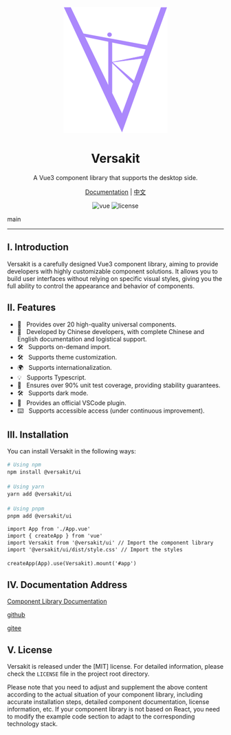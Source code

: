 <div align="center">
  <a href="/">
	<img src="./logo.svg"  />
  </a>
  <h1>Versakit</h1>
  <p>A Vue3 component library that supports the desktop side.</p>
  <p>
	<a href="">Documentation</a> | 
	<a href="./README.zh-CN.md">中文</a>
  </p>
  <p>
	<img src="https://img.shields.io/badge/vue-v3.2.0%2B-%23407fbc" alt="vue">
	<img src="https://img.shields.io/npm/l/@varlet/ui.svg" alt="license">
  </p>
</div>

main

---

## I. Introduction

Versakit is a carefully designed Vue3 component library, aiming to provide developers with highly customizable component solutions. It allows you to build user interfaces without relying on specific visual styles, giving you the full ability to control the appearance and behavior of components.

## II. Features

- 🚀 &nbsp; Provides over 20 high-quality universal components.
- 💪 &nbsp; Developed by Chinese developers, with complete Chinese and English documentation and logistical support.
- 🛠️ &nbsp; Supports on-demand import.
- 🛠️ &nbsp; Supports theme customization.
- 🌍 &nbsp; Supports internationalization.
- 💡 &nbsp; Supports Typescript.
- 💪 &nbsp; Ensures over 90% unit test coverage, providing stability guarantees.
- 🛠️ &nbsp; Supports dark mode.
- 🔧 &nbsp; Provides an official VSCode plugin.
- ⌨️ &nbsp; Supports accessible access (under continuous improvement).

## III. Installation

You can install Versakit in the following ways:

```bash
# Using npm
npm install @versakit/ui

# Using yarn
yarn add @versakit/ui

# Using pnpm
pnpm add @versakit/ui
```

```
import App from './App.vue'
import { createApp } from 'vue'
import Versakit from '@versakit/ui' // Import the component library
import '@versakit/ui/dist/style.css' // Import the styles

createApp(App).use(Versakit).mount('#app')
```

## IV. Documentation Address

[Component Library Documentation](https://lenran659.github.io/versakit-docs/)

[github](https://github.com/lenran659/versakit-ui)

[gitee](https://gitee.com/dragon_water/versakit-ui#/dragon_water/versakit-ui/blob/master/%22https:/lenran659.github.io/versakit-docs/%22)

## V. License

Versakit is released under the [MIT] license. For detailed information, please check the `LICENSE` file in the project root directory.

Please note that you need to adjust and supplement the above content according to the actual situation of your component library, including accurate installation steps, detailed component documentation, license information, etc. If your component library is not based on React, you need to modify the example code section to adapt to the corresponding technology stack.
